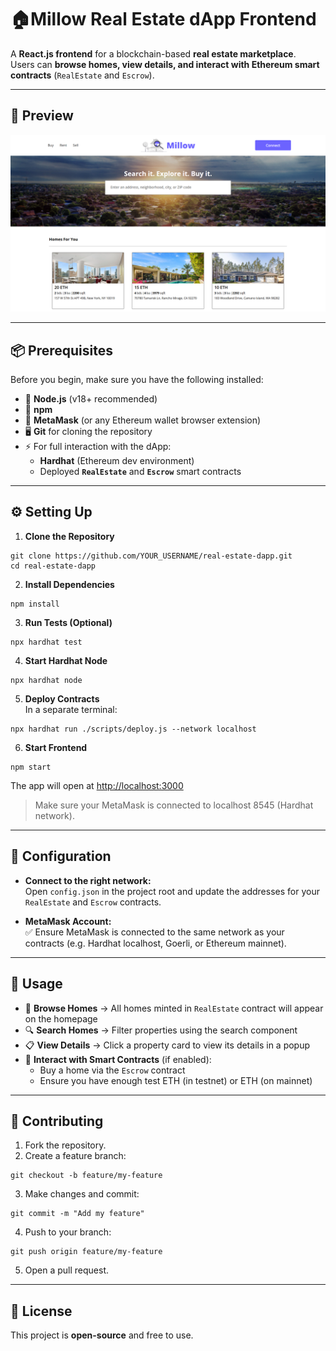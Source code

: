 # 🏠**Millow** Real Estate dApp Frontend  

A **React.js frontend** for a blockchain-based **real estate marketplace**.  
Users can **browse homes, view details, and interact with Ethereum smart contracts** (`RealEstate` and `Escrow`).  

---

## 🔎 Preview  

![App Screenshot](src/assets/screenshot.png)  

---

## 📦 Prerequisites  

Before you begin, make sure you have the following installed:  

- 📌 **Node.js** (v18+ recommended)  
- 📌 **npm**  
- 🔗 **MetaMask** (or any Ethereum wallet browser extension)  
- 🖥️ **Git** for cloning the repository  
- ⚡ For full interaction with the dApp:  
  - **Hardhat** (Ethereum dev environment)  
  - Deployed **`RealEstate`** and **`Escrow`** smart contracts  

---

## ⚙️ Setting Up  

 1. **Clone the Repository**

  ```
  git clone https://github.com/YOUR_USERNAME/real-estate-dapp.git
  cd real-estate-dapp
  ```

2. **Install Dependencies**
  ```
  npm install
  ```

3. **Run Tests (Optional)**
  ```
  npx hardhat test
  ```

4. **Start Hardhat Node**
  ```
  npx hardhat node
  ```

5. **Deploy Contracts**  
  In a separate terminal:
  ```
  npx hardhat run ./scripts/deploy.js --network localhost
  ```

6. **Start Frontend**
  ```
  npm start
  ```
  The app will open at [http://localhost:3000](http://localhost:3000)

  > Make sure your MetaMask is connected to localhost 8545 (Hardhat network).

---

##  🔧 Configuration

- **Connect to the right network:**  
Open `config.json` in the project root and update the addresses for your `RealEstate` and `Escrow` contracts. 

- **MetaMask Account:**  
✅ Ensure MetaMask is connected to the same network as your contracts (e.g. Hardhat localhost, Goerli, or Ethereum mainnet).


---

## 🚀 Usage  

- 🏡 **Browse Homes** → All homes minted in `RealEstate` contract will appear on the homepage  
- 🔍 **Search Homes** → Filter properties using the search component  
- 📋 **View Details** → Click a property card to view its details in a popup  
- 🔑 **Interact with Smart Contracts** (if enabled):  
  - Buy a home via the `Escrow` contract  
  - Ensure you have enough test ETH (in testnet) or ETH (on mainnet)  

---

##  🤝 Contributing

1. Fork the repository.
2. Create a feature branch:
  ```
  git checkout -b feature/my-feature
  ```
3. Make changes and commit:
  ```
  git commit -m "Add my feature"
  ```
4. Push to your branch:
  ```
  git push origin feature/my-feature
  ```
5. Open a pull request.

---

## 📜 License  

This project is **open-source** and free to use.  